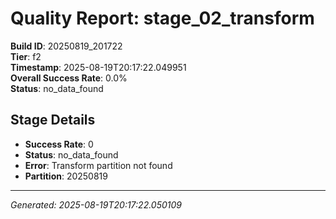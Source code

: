 # Quality Report: stage_02_transform

**Build ID**: 20250819_201722  
**Tier**: f2  
**Timestamp**: 2025-08-19T20:17:22.049951  
**Overall Success Rate**: 0.0%  
**Status**: no_data_found

## Stage Details

- **Success Rate**: 0
- **Status**: no_data_found
- **Error**: Transform partition not found
- **Partition**: 20250819

---
*Generated: 2025-08-19T20:17:22.050109*
